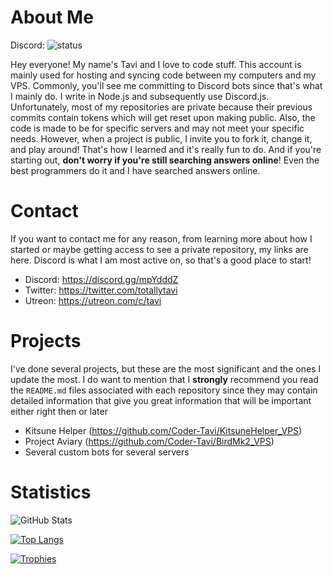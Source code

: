 # About Me #
Discord: ![status](https://img.shields.io/endpoint?url=https://dev.discordprofiles.me/api/badge/status/409740404636909578?simple=true)

Hey everyone! My name's Tavi and I love to code stuff. This account is mainly used for hosting and syncing code between my computers and my VPS. Commonly, you'll see me committing to Discord bots since that's what I mainly do. I write in Node.js and subsequently use Discord.js. Unfortunately, most of my repositories are private because their previous commits contain tokens which will get reset upon making public. Also, the code is made to be for specific servers and may not meet your specific needs. However, when a project is public, I invite you to fork it, change it, and play around! That's how I learned and it's really fun to do. And if you're starting out, **don't worry if you're still searching answers online**! Even the best programmers do it and I have searched answers online.

# Contact #
If you want to contact me for any reason, from learning more about how I started or maybe getting access to see a private repository, my links are here. Discord is what I am most active on, so that's a good place to start!
- Discord: https://discord.gg/mpYdddZ
- Twitter: https://twitter.com/totallytavi
- Utreon: https://utreon.com/c/tavi

# Projects #
I've done several projects, but these are the most significant and the ones I update the most. I do want to mention that I **strongly** recommend you read the `README.md` files associated with each repository since they may contain detailed information that give you great information that will be important either right then or later
- Kitsune Helper (https://github.com/Coder-Tavi/KitsuneHelper_VPS)
- Project Aviary (https://github.com/Coder-Tavi/BirdMk2_VPS)
- Several custom bots for several servers

# Statistics #
![GitHub Stats](https://github-readme-stats.vercel.app/api?username=totallytavi&count_private=true&theme=monokai&show_icons=true)

[![Top Langs](https://github-readme-stats.vercel.app/api/top-langs/?username=totallytavi&theme=monokai&layout=compact)](https://github.com/anuraghazra/github-readme-stats)

[![Trophies](https://github-profile-trophy.vercel.app/?username=totallytavi&column=4&theme=dark_lover)](https://github.com/ryo-ma/github-profile-trophy)
